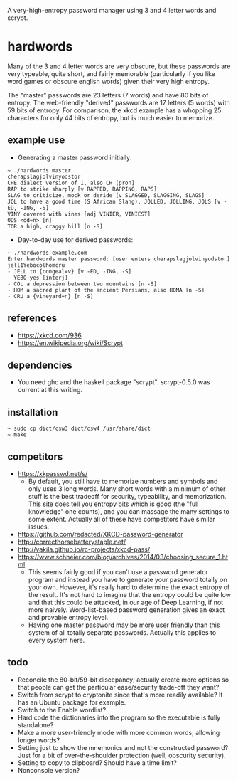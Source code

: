 A very-high-entropy password manager using 3 and 4 letter words and scrypt.
# hardwords

Many of the 3 and 4 letter words are very obscure, but these passwords are
very typeable, quite short, and fairly memorable (particularly if you like word
games or obscure english words) given their very high entropy.

The "master" passwords are 23 letters (7 words) and have 80 bits of
entropy. The web-friendly "derived" passwords are 17 letters (5 words)
with 59 bits of entropy. For comparison, the
xkcd example has a whopping 25 characters for only 44 bits of entropy,
but is much easier to memorize.

## example use
- Generating a master password initially:
```shell
~ ./hardwords master
cherapslagjolvinyodstor
CHE dialect version of I, also CH [pron]
RAP to strike sharply [v RAPPED, RAPPING, RAPS]
SLAG to criticize, mock or deride [v SLAGGED, SLAGGING, SLAGS]
JOL to have a good time (S African Slang), JOLLED, JOLLING, JOLS [v -ED, -ING, -S]
VINY covered with vines [adj VINIER, VINIEST]
ODS <od=n> [n]
TOR a high, craggy hill [n -S]
```
- Day-to-day use for derived passwords:
```shell
~ ./hardwords example.com
Enter hardwords master password: [user enters cherapslagjolvinyodstor]
jell1Yebocolhomcru
- JELL to {congeal=v} [v -ED, -ING, -S]
- YEBO yes [interj]
- COL a depression between two mountains [n -S]
- HOM a sacred plant of the ancient Persians, also HOMA [n -S]
- CRU a {vineyard=n} [n -S]
```

## references
- https://xkcd.com/936
- https://en.wikipedia.org/wiki/Scrypt

## dependencies
- You need ghc and the haskell package "scrypt". scrypt-0.5.0 was current at this writing.

## installation
```shell
~ sudo cp dict/csw3 dict/csw4 /usr/share/dict
~ make
```

## competitors
- https://xkpasswd.net/s/
  - By default, you still have to memorize numbers and symbols and only uses 3
    long words.
    Many short words with a minimum of other stuff is the best tradeoff for
    security, typeability, and memorization.
    This site does tell you entropy bits which is good
    (the "full knowledge" one counts), and you can massage the many settings
    to some extent. Actually all of these have competitors have similar issues.
- https://github.com/redacted/XKCD-password-generator
- http://correcthorsebatterystaple.net/
- http://vakila.github.io/rc-projects/xkcd-pass/
- https://www.schneier.com/blog/archives/2014/03/choosing_secure_1.html
  - This seems fairly good if you can't use a password generator program
    and instead you have to generate your password totally on your own.
    However, it's really hard to determine the exact entropy of the result.
    It's not hard to imagine that the entropy could be quite low and that
    this could be attacked, in our age of Deep Learning, if not more naively.
    Word-list-based password generation gives an exact and provable entropy
    level.
  - Having one master password may be more user friendly than this system of
    all totally separate passwords. Actually this applies to every system here.

## todo
- Reconcile the 80-bit/59-bit discepancy; actually create more options so
  that people can get the particular ease/security trade-off they want?
- Switch from scrypt to cryptonite since that's more readily available?
  It has an Ubuntu package for example.
- Switch to the Enable wordlist?
- Hard code the dictionaries into the program so the executable is fully
  standalone?
- Make a more user-friendly mode with more common words, allowing longer
  words?
- Setting just to show the mnemonics and not the constructed password?
  Just for a bit of over-the-shoulder protection (well, obscurity security).
- Setting to copy to clipboard? Should have a time limit?
- Nonconsole version?
